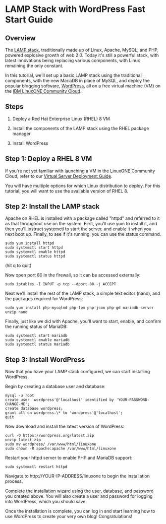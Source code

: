 LAMP Stack with WordPress Fast Start Guide
==========================================

Overview
--------

The [LAMP stack](https://www.ibm.com/cloud/learn/lamp-stack-explained), traditionally made up of Linux, Apache, MySQL, and PHP, powered explosive growth of web 2.0. Today it's still a powerful stack, with latest innovations being replacing various components, with Linux remaining the only constant.

In this tutorial, we'll set up a basic LAMP stack using the traditional components, with the new MariaDB in place of MySQL, and deploy the popular blogging software, [WordPress](https://wordpress.org), all on a free virtual machine (VM) on the [IBM LinuxONE Community Cloud](https://developer.ibm.com/components/ibm-linuxone/gettingstarted/).

Steps
-----

1. Deploy a Red Hat Enterprise Linux (RHEL) 8 VM

2. Install the components of the LAMP stack using the RHEL package manager

3. Install WordPress

Step 1: Deploy a RHEL 8 VM
--------------------------

If you're not yet familiar with launching a VM in the LinuxONE Community Cloud, refer to our [Virtual Server Deployment Guide](https://github.com/linuxone-community-cloud/technical-resources/blob/master/faststart/deploy-virtual-server.md).

You will have multiple options for which Linux distribution to deploy. For this tutorial, you will want to use the available version of RHEL 8.

Step 2: Install the LAMP stack
------------------------------

Apache on RHEL is installed with a package called "httpd" and referred to it as that throughout use on the system. First, you'll use yum to install it, and then you'll instruct systemctl to start the server, and enable it when you next boot up. Finally, to see if it's running, you can use the status command.

```
sudo yum install httpd
sudo systemctl start httpd
sudo systemctl enable httpd
sudo systemctl status httpd
```

(hit q to quit)

Now open port 80 in the firewall, so it can be accessed externally:

```
sudo iptables -I INPUT -p tcp --dport 80 -j ACCEPT
```

Next we'll install the rest of the LAMP stack, a simple text editor (nano), and the packages required for WordPress:

```
sudo yum install php-mysqlnd php-fpm php-json php-gd mariadb-server unzip nano
```

Finally, just like we did with Apache, you'll want to start, enable, and confirm the running status of MariaDB:

```
sudo systemctl start mariadb
sudo systemctl enable mariadb
sudo systemctl status mariadb
```

Step 3: Install WordPress
-------------------------

Now that you have your LAMP stack configured, we can start installing WordPress.

Begin by creating a database user and database:


```
mysql -u root
create user 'wordpress'@'localhost' identified by 'YOUR-PASSWORD-CHANGE-ME';
create database wordpress;
grant all on wordpress.\* to 'wordpress'@'localhost';
quit
```

Now download and install the latest version of WordPress:

```
curl -O https://wordpress.org/latest.zip
unzip latest.zip
sudo mv wordpress/ /var/www/html/linuxone
sudo chown -R apache:apache /var/www/html/linuxone
```

Restart your httpd server to enable PHP and MariaDB support:

```
sudo systemctl restart httpd
```

Navigate to http://YOUR-IP-ADDRESS/linuxone to begin the installation process.

Complete the installation wizard using the user, database, and password you created above. You will also create a user and password for logging into WordPress, which you should save.

Once the installation is complete, you can log in and start learning how to use WordPress to create your very own blog! Congratulations!
